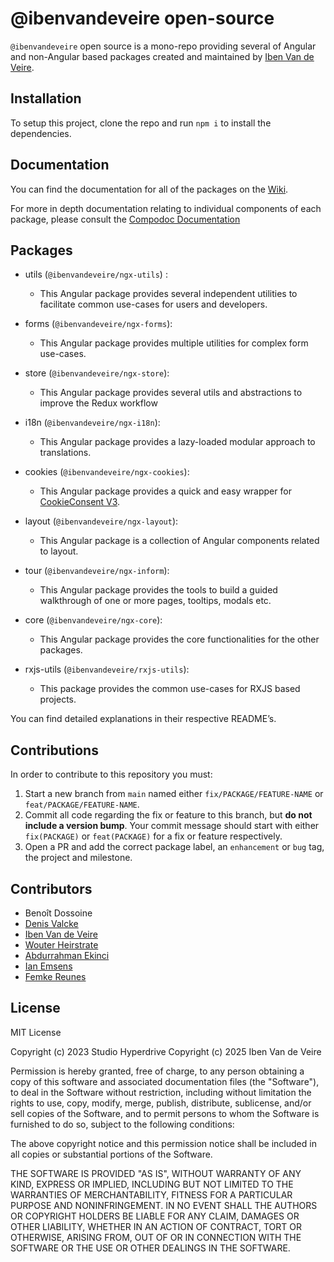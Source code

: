 # @ibenvandeveire open-source

`@ibenvandeveire` open source is a mono-repo providing several of Angular and non-Angular based packages created and maintained by [Iben Van de Veire](https://github.com/IbenTesara).


## Installation

To setup this project, clone the repo and run `npm i` to install the dependencies.

## Documentation

You can find the documentation for all of the packages on the [Wiki](https://github.com/IbenTesara/opensource/wiki).

For more in depth documentation relating to individual components of each package, please consult the [Compodoc Documentation](https://ibentesara.github.io/opensource/)

## Packages

- utils (`@ibenvandeveire/ngx-utils`) :

    - This Angular package provides several independent utilities to facilitate common use-cases for users and developers.

- forms (`@ibenvandeveire/ngx-forms`):

    - This Angular package provides multiple utilities for complex form use-cases.

- store (`@ibenvandeveire/ngx-store`):

    - This Angular package provides several utils and abstractions to improve the Redux workflow

- i18n (`@ibenvandeveire/ngx-i18n`):

    - This Angular package provides a lazy-loaded modular approach to translations.

- cookies (`@ibenvandeveire/ngx-cookies`):

    - This Angular package provides a quick and easy wrapper for [CookieConsent V3](https://cookieconsent.orestbida.com).

- layout (`@ibenvandeveire/ngx-layout`):

    - This Angular package is a collection of Angular components related to layout.

- tour (`@ibenvandeveire/ngx-inform`):
    - This Angular package provides the tools to build a guided walkthrough of one or more pages, tooltips, modals etc.

- core (`@ibenvandeveire/ngx-core`):
    - This Angular package provides the core functionalities for the other packages.

- rxjs-utils (`@ibenvandeveire/rxjs-utils`):
    - This package provides the common use-cases for RXJS based projects.

You can find detailed explanations in their respective README’s.

## Contributions

In order to contribute to this repository you must:

1. Start a new branch from `main` named either `fix/PACKAGE/FEATURE-NAME` or `feat/PACKAGE/FEATURE-NAME`.
2. Commit all code regarding the fix or feature to this branch, but **do not include a version bump**. Your commit message should start with either `fix(PACKAGE)` or `feat(PACKAGE)` for a fix or feature respectively.
3. Open a PR and add the correct package label, an `enhancement` or `bug` tag, the project and milestone.

## Contributors

- Benoît Dossoine
- [Denis Valcke](https://github.com/DenisValcke)
- [Iben Van de Veire](https://github.com/IbenTesara)
- [Wouter Heirstrate](https://github.com/WHeirstrate)
- [Abdurrahman Ekinci](https://github.com/ekincia)
- [Ian Emsens](https://github.com/ian-emsens-shd)
- [Femke Reunes](https://github.com/reunefe)


## License
MIT License

Copyright (c) 2023 Studio Hyperdrive
Copyright (c) 2025 Iben Van de Veire

Permission is hereby granted, free of charge, to any person obtaining a copy
of this software and associated documentation files (the "Software"), to deal
in the Software without restriction, including without limitation the rights
to use, copy, modify, merge, publish, distribute, sublicense, and/or sell
copies of the Software, and to permit persons to whom the Software is
furnished to do so, subject to the following conditions:

The above copyright notice and this permission notice shall be included in all
copies or substantial portions of the Software.

THE SOFTWARE IS PROVIDED "AS IS", WITHOUT WARRANTY OF ANY KIND, EXPRESS OR
IMPLIED, INCLUDING BUT NOT LIMITED TO THE WARRANTIES OF MERCHANTABILITY,
FITNESS FOR A PARTICULAR PURPOSE AND NONINFRINGEMENT. IN NO EVENT SHALL THE
AUTHORS OR COPYRIGHT HOLDERS BE LIABLE FOR ANY CLAIM, DAMAGES OR OTHER
LIABILITY, WHETHER IN AN ACTION OF CONTRACT, TORT OR OTHERWISE, ARISING FROM,
OUT OF OR IN CONNECTION WITH THE SOFTWARE OR THE USE OR OTHER DEALINGS IN THE
SOFTWARE.

